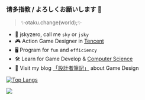 ### 请多指教 / よろしくお願いします 👋

> ✨otaku.change(world);✨


+ 🌆 jskyzero, call me `sky` or `jsky` 
+ 🎮 Action Game Designer in [Tencent](https://github.com/Tencent)
+ 🖥 Program for `fun` and `efficiency`
+ 🛠 Learn for Game Develop & [Computer Science](https://blog.jskyzero.com/)
+ 👻 Visit my blog [「設計者筆記」](https://design.jskyzero.com/) about Game Design



[![Top Langs](https://github-readme-stats.vercel.app/api/top-langs/?username=jskyzero&layout=compact&langs_count=10&theme=dracula)](https://github-readme-stats.vercel.app/api/top-langs/?username=jskyzero&layout=compact&langs_count=10)

<!--https://github.com/anuraghazra/github-readme-stats-->

<a href="https://www.exophase.com/user/jskyzero/"><img src="https://card.exophase.com/2/0/70821.png?1605682929"></a>

<!-- [![jskyzero's github stats](https://github-readme-stats.vercel.app/api?username=jskyzero&include_all_commits=true)](https://github.com/anuraghazra/github-readme-stats)-->

